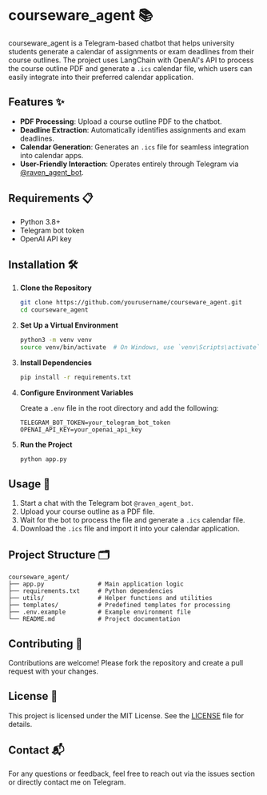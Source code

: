 # courseware_agent 📚

courseware_agent is a Telegram-based chatbot that helps university students generate a calendar of assignments or exam deadlines from their course outlines. The project uses LangChain with OpenAI's API to process the course outline PDF and generate a `.ics` calendar file, which users can easily integrate into their preferred calendar application.

## Features ✨

- **PDF Processing**: Upload a course outline PDF to the chatbot.
- **Deadline Extraction**: Automatically identifies assignments and exam deadlines.
- **Calendar Generation**: Generates an `.ics` file for seamless integration into calendar apps.
- **User-Friendly Interaction**: Operates entirely through Telegram via [@raven_agent_bot](https://t.me/raven_agent_bot).

## Requirements 📋

- Python 3.8+
- Telegram bot token
- OpenAI API key

## Installation 🛠️

1. **Clone the Repository**

   ```bash
   git clone https://github.com/yourusername/courseware_agent.git
   cd courseware_agent
   ```

2. **Set Up a Virtual Environment**

   ```bash
   python3 -m venv venv
   source venv/bin/activate  # On Windows, use `venv\Scripts\activate`
   ```

3. **Install Dependencies**

   ```bash
   pip install -r requirements.txt
   ```

4. **Configure Environment Variables**

   Create a `.env` file in the root directory and add the following:

   ```env
   TELEGRAM_BOT_TOKEN=your_telegram_bot_token
   OPENAI_API_KEY=your_openai_api_key
   ```

5. **Run the Project**

   ```bash
   python app.py
   ```

## Usage 🚀

1. Start a chat with the Telegram bot `@raven_agent_bot`.
2. Upload your course outline as a PDF file.
3. Wait for the bot to process the file and generate a `.ics` calendar file.
4. Download the `.ics` file and import it into your calendar application.

## Project Structure 🗂️

```plaintext
courseware_agent/
├── app.py               # Main application logic
├── requirements.txt     # Python dependencies
├── utils/               # Helper functions and utilities
├── templates/           # Predefined templates for processing
├── .env.example         # Example environment file
└── README.md            # Project documentation
```

## Contributing 🤝

Contributions are welcome! Please fork the repository and create a pull request with your changes.

## License 📄

This project is licensed under the MIT License. See the [LICENSE](LICENSE) file for details.

## Contact 📬

For any questions or feedback, feel free to reach out via the issues section or directly contact me on Telegram.
